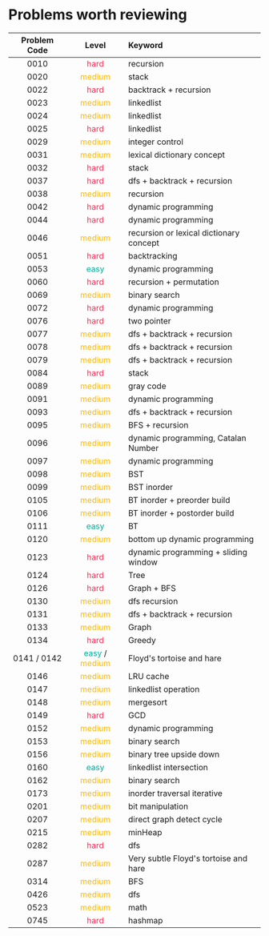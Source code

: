 # Problems worth reviewing

| Problem Code |                                 Level                                 | Keyword                                 |
| :----------: | :-------------------------------------------------------------------: | :-------------------------------------- |
|     0010     |                   <font color="#FF2D55">hard</font>                   | recursion                               |
|     0020     |                  <font color="#FFB800">medium</font>                  | stack                                   |
|     0022     |                   <font color="#FF2D55">hard</font>                   | backtrack + recursion                   |
|     0023     |                  <font color="FFB800">medium</font>                   | linkedlist                              |
|     0024     |                  <font color="FFB800">medium</font>                   | linkedlist                              |
|     0025     |                   <font color="FF2D55">hard</font>                    | linkedlist                              |
|     0029     |                  <font color="FFB800">medium</font>                   | integer control                         |
|     0031     |                  <font color="FFB800">medium</font>                   | lexical dictionary concept              |
|     0032     |                   <font color="FF2D55">hard</font>                    | stack                                   |
|     0037     |                   <font color="FF2D55">hard</font>                    | dfs + backtrack + recursion             |
|     0038     |                  <font color="FFB800">medium</font>                   | recursion                               |
|     0042     |                   <font color="#FF2D55">hard</font>                   | dynamic programming                     |
|     0044     |                   <font color="#FF2D55">hard</font>                   | dynamic programming                     |
|     0046     |                  <font color="FFB800">medium</font>                   | recursion or lexical dictionary concept |
|     0051     |                   <font color="#FF2D55">hard</font>                   | backtracking                            |
|     0053     |                   <font color="00AF9B">easy</font>                    | dynamic programming                     |
|     0060     |                   <font color="#FF2D55">hard</font>                   | recursion + permutation                 |
|     0069     |                  <font color="FFB800">medium</font>                   | binary search                           |
|     0072     |                   <font color="#FF2D55">hard</font>                   | dynamic programming                     |
|     0076     |                   <font color="#FF2D55">hard</font>                   | two pointer                             |
|     0077     |                  <font color="FFB800">medium</font>                   | dfs + backtrack + recursion             |
|     0078     |                  <font color="FFB800">medium</font>                   | dfs + backtrack + recursion             |
|     0079     |                  <font color="FFB800">medium</font>                   | dfs + backtrack + recursion             |
|     0084     |                   <font color="#FF2D55">hard</font>                   | stack                                   |
|     0089     |                  <font color="FFB800">medium</font>                   | gray code                               |
|     0091     |                  <font color="FFB800">medium</font>                   | dynamic programming                     |
|     0093     |                  <font color="FFB800">medium</font>                   | dfs + backtrack + recursion             |
|     0095     |                  <font color="FFB800">medium</font>                   | BFS + recursion                         |
|     0096     |                  <font color="FFB800">medium</font>                   | dynamic programming, Catalan Number     |
|     0097     |                  <font color="FFB800">medium</font>                   | dynamic programming                     |
|     0098     |                  <font color="FFB800">medium</font>                   | BST                                     |
|     0099     |                  <font color="FFB800">medium</font>                   | BST inorder                             |
|     0105     |                  <font color="FFB800">medium</font>                   | BT inorder + preorder build             |
|     0106     |                  <font color="FFB800">medium</font>                   | BT inorder + postorder build            |
|     0111     |                   <font color="00AF9B">easy</font>                    | BT                                      |
|     0120     |                  <font color="FFB800">medium</font>                   | bottom up dynamic programming           |
|     0123     |                   <font color="#FF2D55">hard</font>                   | dynamic programming + sliding window    |
|     0124     |                   <font color="#FF2D55">hard</font>                   | Tree                                    |
|     0126     |                   <font color="#FF2D55">hard</font>                   | Graph + BFS                             |
|     0130     |                  <font color="FFB800">medium</font>                   | dfs recursion                           |
|     0131     |                  <font color="FFB800">medium</font>                   | dfs + backtrack + recursion             |
|     0133     |                  <font color="FFB800">medium</font>                   | Graph                                   |
|     0134     |                   <font color="#FF2D55">hard</font>                   | Greedy                                  |
| 0141 / 0142  | <font color="00AF9B">easy</font> / <font color="FFB800">medium</font> | Floyd's tortoise and hare               |
|     0146     |                  <font color="FFB800">medium</font>                   | LRU cache                               |
|     0147     |                  <font color="FFB800">medium</font>                   | linkedlist operation                    |
|     0148     |                  <font color="FFB800">medium</font>                   | mergesort                               |
|     0149     |                   <font color="#FF2D55">hard</font>                   | GCD                                     |
|     0152     |                  <font color="FFB800">medium</font>                   | dynamic programming                     |
|     0153     |                  <font color="FFB800">medium</font>                   | binary search                           |
|     0156     |                  <font color="FFB800">medium</font>                   | binary tree upside down                 |
|     0160     |                   <font color="00AF9B">easy</font>                    | linkedlist intersection                 |
|     0162     |                  <font color="FFB800">medium</font>                   | binary search                           |
|     0173     |                  <font color="FFB800">medium</font>                   | inorder traversal iterative             |
|     0201     |                  <font color="FFB800">medium</font>                   | bit manipulation                        |
|     0207     |                  <font color="FFB800">medium</font>                   | direct graph detect cycle               |
|     0215     |                  <font color="FFB800">medium</font>                   | minHeap                                 |
|     0282     |                   <font color="#FF2D55">hard</font>                   | dfs                                     |
|     0287     |                  <font color="FFB800">medium</font>                   | Very subtle Floyd's tortoise and hare   |
|     0314     |                  <font color="FFB800">medium</font>                   | BFS                                     |
|     0426     |                  <font color="FFB800">medium</font>                   | dfs                                     |
|     0523     |                  <font color="FFB800">medium</font>                   | math                                    |
|     0745     |                   <font color="#FF2D55">hard</font>                   | hashmap                                 |
